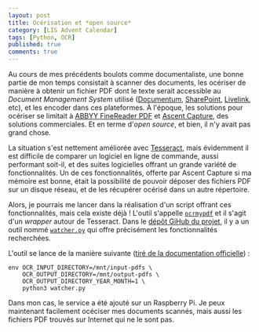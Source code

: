 ```yaml
---
layout: post
title: Océrisation et *open source*
category: [LIS Advent Calendar]
tags: [Python, OCR]
published: true
comments: true
--- 
```


Au cours de mes précédents boulots comme documentaliste, une bonne
partie de mon temps consistait à scanner des documents, les océriser
de manière à obtenir un fichier PDF dont le texte serait accessible au
*Document Management System* utilisé
([Documentum](https://www.opentext.com/products-and-solutions/products/opentext-product-offerings-catalog/rebranded-products/documentum),
[SharePoint](https://www.microsoft.com/fr-be/microsoft-365/sharepoint/collaboration),
[Livelink](https://www.opentext.com/products-and-solutions/products/opentext-product-offerings-catalog/rebranded-products/livelink-is-now-part-of-the-opentext-ecm-suite),
etc), et les encoder dans ces plateformes. À l'époque, les solutions
pour océriser se limitait à [ABBYY FineReader
PDF](https://pdf.abbyy.com/fr/) et [Ascent
Capture](https://www.ecmconnection.com/doc/ascent-capture-0003), des
solutions commerciales. Et en terme d'*open source*, et bien, il n'y
avait pas grand chose. 

La situation s'est nettement améliorée avec
[Tesseract](https://tesseract-ocr.github.io/), mais évidemment il est
difficile de comparer un logiciel en ligne de commande, aussi
performant soit-il, et des suites logicielles offrant un grande
variété de fonctionnalités. Un de ces fonctionnalités, offerte par
Ascent Capture si ma mémoire est bonne, était la possibilité de
pouvoir déposer des fichiers PDF sur un disque réseau, et de les
récupérer océrisé dans un autre répertoire. 

Alors, je pourrais me lancer dans la réalisation d'un script offrant
ces fonctionnalités, mais cela existe déjà ! L'outil s'appelle
[`ocrmypdf`](https://ocrmypdf.readthedocs.io/en/latest/) et il s'agit
d'un *wrapper* autour de Tesseract. Dans le [dépôt GiHub du
projet](https://github.com/jbarlow83/OCRmyPDF/), il y a un outil nommé
[`watcher.py`](https://github.com/jbarlow83/OCRmyPDF/blob/master/misc/watcher.py)
qui offre précisément les fonctionnalités recherchées. 

L'outil se lance de la manière suivante ([tiré de la documentation
officielle](https://ocrmypdf.readthedocs.io/en/latest/batch.html#watched-folders-with-watcher-py))
:

```shell
env OCR_INPUT_DIRECTORY=/mnt/input-pdfs \
    OCR_OUTPUT_DIRECTORY=/mnt/output-pdfs \
    OCR_OUTPUT_DIRECTORY_YEAR_MONTH=1 \
    python3 watcher.py
```

Dans mon cas, le service a été ajouté sur un Raspberry Pi. Je peux
maintenant facilement océciser mes documents scannés, mais aussi les
fichiers PDF trouvés sur Internet qui ne le sont pas. 
